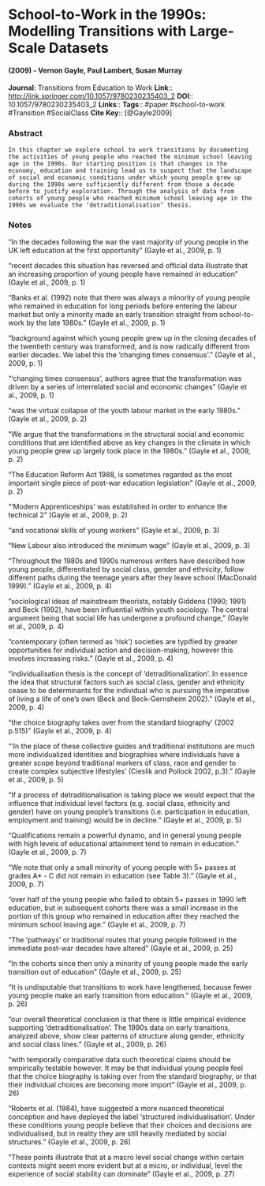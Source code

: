 # School-to-Work in the 1990s: Modelling Transitions with Large-Scale Datasets
#### (2009) - Vernon Gayle, Paul Lambert, Susan Murray
**Journal**: Transitions from Education to Work
**Link**:: http://link.springer.com/10.1057/9780230235403_2
**DOI**:: 10.1057/9780230235403_2
**Links**:: 
**Tags**:: #paper #school-to-work #Transition #SocialClass 
**Cite Key**:: [@Gayle2009]

### Abstract

```
In this chapter we explore school to work transitions by documenting the activities of young people who reached the minimum school leaving age in the 1990s. Our starting position is that changes in the economy, education and training lead us to suspect that the landscape of social and economic conditions under which young people grew up during the 1990s were sufficiently different from those a decade before to justify exploration. Through the analysis of data from cohorts of young people who reached minimum school leaving age in the 1990s we evaluate the ‘detraditionalisation’ thesis.
```

### Notes

“In the decades following the war the vast majority of young people in the UK left education at the first opportunity” (Gayle et al., 2009, p. 1)

“recent decades this situation has reversed and official data illustrate that an increasing proportion of young people have remained in education” (Gayle et al., 2009, p. 1)

“Banks et al. (1992) note that there was always a minority of young people who remained in education for long periods before entering the labour market but only a minority made an early transition straight from school-to-work by the late 1980s.” (Gayle et al., 2009, p. 1)

“background against which young people grew up in the closing decades of the twentieth century was transformed, and is now radically different from earlier decades. We label this the ‘changing times consensus’.” (Gayle et al., 2009, p. 1)

“‘changing times consensus’, authors agree that the transformation was driven by a series of interrelated social and economic changes” (Gayle et al., 2009, p. 1)

“was the virtual collapse of the youth labour market in the early 1980s.” (Gayle et al., 2009, p. 2)

“We argue that the transformations in the structural social and economic conditions that are identified above as key changes in the climate in which young people grew up largely took place in the 1980s.” (Gayle et al., 2009, p. 2)

“The Education Reform Act 1988, is sometimes regarded as the most important single piece of post-war education legislation” (Gayle et al., 2009, p. 2)

“‘Modern Apprenticeships’ was established in order to enhance the technical 2” (Gayle et al., 2009, p. 2)

“and vocational skills of young workers” (Gayle et al., 2009, p. 3)

“New Labour also introduced the minimum wage” (Gayle et al., 2009, p. 3)

“Throughout the 1980s and 1990s numerous writers have described how young people, differentiated by social class, gender and ethnicity, follow different paths during the teenage years after they leave school (MacDonald 1999).” (Gayle et al., 2009, p. 4)

“sociological ideas of mainstream theorists, notably Giddens (1990; 1991) and Beck (1992), have been influential within youth sociology. The central argument being that social life has undergone a profound change,” (Gayle et al., 2009, p. 4)

“contemporary (often termed as ‘risk’) societies are typified by greater opportunities for individual action and decision-making, however this involves increasing risks.” (Gayle et al., 2009, p. 4)

“individualisation thesis is the concept of ‘detraditionalization’. In essence the idea that structural factors such as social class, gender and ethnicity cease to be determinants for the individual who is pursuing the imperative of living a life of one’s own (Beck and Beck-Gernsheim 2002).” (Gayle et al., 2009, p. 4)

“the choice biography takes over from the standard biography’ (2002 p.515)” (Gayle et al., 2009, p. 4)

“‘In the place of these collective guides and traditional institutions are much more individualized identities and biographies where individuals have a greater scope beyond traditional markers of class, race and gender to create complex subjective lifestyles’ (Cieslik and Pollock 2002, p.3).” (Gayle et al., 2009, p. 5)

“If a process of detraditionalisation is taking place we would expect that the influence that individual level factors (e.g. social class, ethnicity and gender) have on young people’s transitions (i.e. participation in education, employment and training) would be in decline.” (Gayle et al., 2009, p. 5)

“Qualifications remain a powerful dynamo, and in general young people with high levels of educational attainment tend to remain in education.” (Gayle et al., 2009, p. 7)

“We note that only a small minority of young people with 5+ passes at grades A* - C did not remain in education (see Table 3).” (Gayle et al., 2009, p. 7)

“over half of the young people who failed to obtain 5+ passes in 1990 left education, but in subsequent cohorts there was a small increase in the portion of this group who remained in education after they reached the minimum school leaving age.” (Gayle et al., 2009, p. 7)

“The ‘pathways’ or traditional routes that young people followed in the immediate post-war decades have altered” (Gayle et al., 2009, p. 25)

“In the cohorts since then only a minority of young people made the early transition out of education” (Gayle et al., 2009, p. 25)

“It is undisputable that transitions to work have lengthened, because fewer young people make an early transition from education.” (Gayle et al., 2009, p. 26)

“our overall theoretical conclusion is that there is little empirical evidence supporting ‘detraditionalisation’. The 1990s data on early transitions, analyzed above, show clear patterns of structure along gender, ethnicity and social class lines.” (Gayle et al., 2009, p. 26)

“with temporally comparative data such theoretical claims should be empirically testable however. It may be that individual young people feel that the choice biography is taking over from the standard biography, or that their individual choices are becoming more import” (Gayle et al., 2009, p. 26)

“Roberts et al. (1984), have suggested a more nuanced theoretical conception and have deployed the label ‘structured individualisation’. Under these conditions young people believe that their choices and decisions are individualised, but in reality they are still heavily mediated by social structures.” (Gayle et al., 2009, p. 26)

“These points illustrate that at a macro level social change within certain contexts might seem more evident but at a micro, or individual, level the experience of social stability can dominate” (Gayle et al., 2009, p. 27)